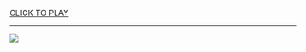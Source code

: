 
<a href="https://premium76.site?title=play_year_of_the_snake_google_game&ref=12M">CLICK TO PLAY</a></h3>
<hr>

<a href="https://premium76.site?title=play_year_of_the_snake_google_game&ref=12M"><img src="https://clearcache.store/games.png"></a>


